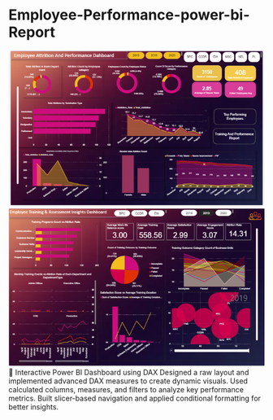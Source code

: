 # Employee-Performance-power-bi-Report
![Dash1](Employee%20powerbi%201.png)
![Dash2](Employee%20power%20bi%202.png)
🚀 Interactive Power BI Dashboard using DAX Designed a raw layout and implemented advanced DAX measures to create dynamic visuals. Used calculated columns, measures, and filters to analyze key performance metrics. Built slicer-based navigation and applied conditional formatting for better insights.
